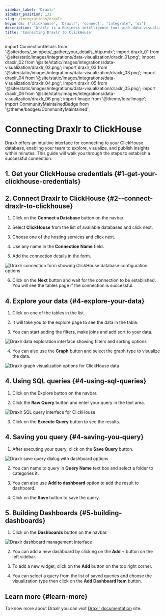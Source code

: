 ```yaml
---
sidebar_label: 'Draxlr'
sidebar_position: 131
slug: /integrations/draxlr
keywords: ['clickhouse', 'Draxlr', 'connect', 'integrate', 'ui']
description: 'Draxlr is a Business intelligence tool with data visualization and analytics.'
title: 'Connecting Draxlr to ClickHouse'
---
```


import ConnectionDetails from '@site/docs/_snippets/_gather_your_details_http.mdx';
import draxlr_01 from '@site/static/images/integrations/data-visualization/draxlr_01.png';
import draxlr_02 from '@site/static/images/integrations/data-visualization/draxlr_02.png';
import draxlr_03 from '@site/static/images/integrations/data-visualization/draxlr_03.png';
import draxlr_04 from '@site/static/images/integrations/data-visualization/draxlr_04.png';
import draxlr_05 from '@site/static/images/integrations/data-visualization/draxlr_05.png';
import draxlr_06 from '@site/static/images/integrations/data-visualization/draxlr_06.png';
import Image from '@theme/IdealImage';
import CommunityMaintainedBadge from '@theme/badges/CommunityMaintained';

# Connecting Draxlr to ClickHouse

<CommunityMaintainedBadge/>

Draxlr offers an intuitive interface for connecting to your ClickHouse database, enabling your team to explore, visualize, and publish insights within minutes. This guide will walk you through the steps to establish a successful connection.


## 1. Get your ClickHouse credentials \{#1-get-your-clickhouse-credentials}
<ConnectionDetails />

## 2.  Connect Draxlr to ClickHouse \{#2--connect-draxlr-to-clickhouse}

1. Click on the **Connect a Database** button on the navbar.

2. Select **ClickHouse** from the list of available databases and click next.

3. Choose one of the hosting services and click next.

4. Use any name in the **Connection Name** field.

5. Add the connection details in the form.

  <Image size="md" img={draxlr_01} alt="Draxlr connection form showing ClickHouse database configuration options" border />

6. Click on the **Next** button and wait for the connection to be established. You will see the tables page if the connection is successful.

## 4. Explore your data \{#4-explore-your-data}

1. Click on one of the tables in the list.

2. It will take you to the explore page to see the data in the table.

3. You can start adding the filters, make joins and add sort to your data.

  <Image size="md" img={draxlr_02} alt="Draxlr data exploration interface showing filters and sorting options" border />

4. You can also use the **Graph** button and select the graph type to visualize the data.

  <Image size="md" img={draxlr_05} alt="Draxlr graph visualization options for ClickHouse data" border />


## 4. Using SQL queries \{#4-using-sql-queries}

1. Click on the Explore button on the navbar.

2. Click the **Raw Query** button and enter your query in the text area.

  <Image size="md" img={draxlr_03} alt="Draxlr SQL query interface for ClickHouse" border />

3. Click on the **Execute Query** button to see the results.


## 4. Saving you query \{#4-saving-you-query}

1. After executing your query, click on the **Save Query** button.

  <Image size="md" img={draxlr_04} alt="Draxlr save query dialog with dashboard options" border />

2. You can name to query in **Query Name** text box and select a folder to categories it.

3. You can also use **Add to dashboard** option to add the result to dashboard.

4. Click on the **Save** button to save the query.


## 5. Building Dashboards \{#5-building-dashboards}

1. Click on the **Dashboards** button on the navbar.

  <Image size="md" img={draxlr_06} alt="Draxlr dashboard management interface" border />

2. You can add a new dashboard by clicking on the **Add +** button on the left sidebar.

3. To add a new widget, click on the **Add** button on the top right corner.

4. You can select a query from the list of saved queries and choose the visualization type then click on the **Add Dashboard Item** button.

## Learn more \{#learn-more}
To know more about Draxlr you can visit [Draxlr documentation](https://draxlr.notion.site/draxlr/Draxlr-Docs-d228b23383f64d00a70836ff9643a928) site.
